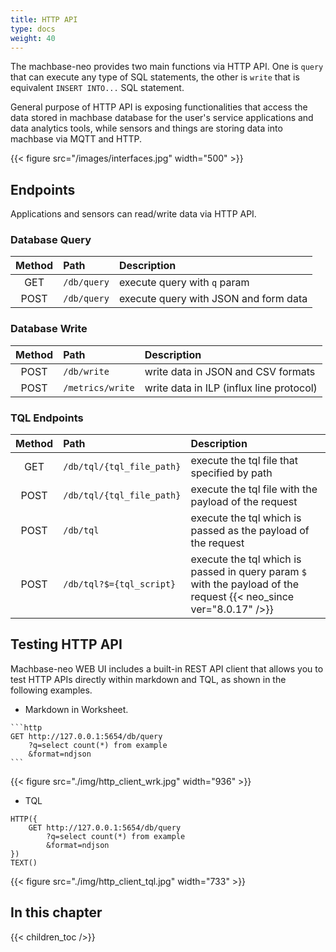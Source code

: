 ```yaml
---
title: HTTP API
type: docs
weight: 40
---
```


The machbase-neo provides two main functions via HTTP API.
One is `query` that can execute any type of SQL statements, the other is `write` that is equivalent `INSERT INTO...` SQL statement.

General purpose of HTTP API is exposing functionalities that access the data stored in machbase database for the user's service applications and data analytics tools,
while sensors and things are storing data into machbase via MQTT and HTTP.

{{< figure src="/images/interfaces.jpg" width="500" >}}


## Endpoints

Applications and sensors can read/write data via HTTP API.

### Database Query

| Method  | Path             | Description                           |
| :-----: | :--------------- | :-------------------------------------|
| GET     | `/db/query`      | execute query with `q` param          |
| POST    | `/db/query`      | execute query with JSON and form data |

### Database Write

| Method  | Path             | Description                           |
| :-----: | :--------------- | :-------------------------------------|
| POST    | `/db/write`      | write data in JSON and CSV formats  |
| POST    | `/metrics/write` | write data in ILP (influx line protocol) |

### TQL Endpoints

| Method  | Path                      | Description                           |
| :-----: | :------------------------ | :-------------------------------------|
| GET     | `/db/tql/{tql_file_path}` | execute the tql file that specified by path    |
| POST    | `/db/tql/{tql_file_path}` | execute the tql file with the payload of the request |
| POST    | `/db/tql`                 | execute the tql which is passed as the payload of the request |
| POST    | `/db/tql?$={tql_script}`  | execute the tql which is passed in query param `$` with the payload of the request {{< neo_since ver="8.0.17" />}} |

## Testing HTTP API

Machbase-neo WEB UI includes a built-in REST API client that allows you to test HTTP APIs directly within markdown and TQL,
as shown in the following examples.

- Markdown in Worksheet.

~~~
```http
GET http://127.0.0.1:5654/db/query
    ?q=select count(*) from example
    &format=ndjson
```
~~~

{{< figure src="./img/http_client_wrk.jpg" width="936" >}}

- TQL

```
HTTP({
    GET http://127.0.0.1:5654/db/query
        ?q=select count(*) from example
        &format=ndjson
})
TEXT()
```

{{< figure src="./img/http_client_tql.jpg" width="733" >}}

## In this chapter

{{< children_toc />}}
